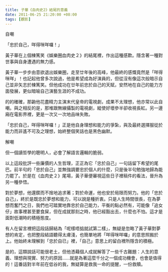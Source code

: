 ```yaml
---
title: 子華《血肉史2》結尾的意義
date: 2011-06-25 21:20:00 +08:00
tags: [觀影]
---
```


自嘲  
  
  
「忠於自己，咩得咪咩囉！」  
  
黃子華在上個棟篤笑《娛樂圈血肉史２》的結尾裡，作出這種感歎。隱含著一種對世事與自身遭遇的無力感。  
  
黃子華一步步由意欲退出娛樂圈，走至廿年後的高峰，他最終的感慨竟然是「咩得咪咩」！也記起他曾多次說過，他是希望成為好演員的，但從沒有像這次般暗示自己並非矢志於棟篤笑。但他成功在廿年前忠於自己的天賦，安然地在自己的能力方面發展，更似暗喻自己演藝生涯的不成功。  
  
的的確確，那齣他花盡精力主演末代皇帝的電視劇，成果不太理想，他亦常以此自嘲。與之相反的是，那堆跟無線攝製的電視劇，縱使好壞參半卻收視長紅。另一邊廂在電影界裡，更是一次又一次地品味失敗。  
  
「忠於自己，咩得咪咩囉！」正是他自身理想和能力的爭紮，與及最終選擇服從於能力而非遙不可及之理想，始終整個笑話也是黑色幽默。  
  
  
解嘲  
  
但一個讀哲學的聰明人，必會了解語言邏輯的脆弱。  
  
  
以上這段批評一些廉價的人生哲理，正正為它「忠於自己」一句話留下希望的尾巴。前半句的「忠於自己」並無強調要忠於個人的什麼，只是後半句勉強地歸為能力罷了。於是在《血肉史２》尾場，黃子華便審視這些日子裡稿件的看法，晉升為另一種參悟。  
  
  
對於夢想，他還鍥而不捨地追求著；對於命運，他也安於局限而努力。他的「忠於自己」，終於是既忠於夢想和能力，可以說是種折衷。只是人生時間很長，在為夢想而奮鬥之日，我們也可踏實地靠忠於自己能力，平衡的點必然有，可能像「追女仔」故事裡甚至要食屎，但在成就那刻之時，他已經豁出去，什麼也不怕。這才是面對低潮時的積極態度。  
  
有人在留言裡把這段話歸結為「呢樣唔掂就試第二樣」，無疑是忽略了黃子華對夢想的肯定，也把整段結語聽得太膚淺，也簡單地將「咩得咪咩囉」的意思照搬於上。他始終未理解到「忠於自已」裡，「自己」意思上的留白裡所隱含的積極。  
  
是的，這類說話可能很老土，但他憑藉個人成就解答了一些千古難題：人生的意義、理想與現實、努力的原因……就是為著這麼千分之一個成功機會，也會是值得的！這番話對半年前在低谷的我，無疑算是救我一命的提醒，一份救贖。
